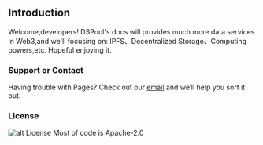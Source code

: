 ## Introduction

Welcome,developers! DSPool's docs will provides much more data services in Web3,and we'll focusing on: IPFS、Decentralized Storage、Computing powers,etc.
Hopeful enjoying it.

### Support or Contact

Having trouble with Pages? Check out our [email](dev@dspool.io) and we’ll help you sort it out.

### License

![alt License](https://img.shields.io/github/license/dspool-io/docs) Most of code is Apache-2.0
